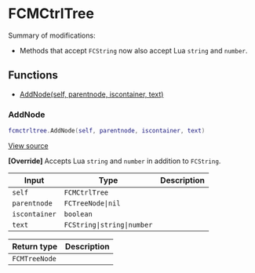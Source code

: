 # FCMCtrlTree

Summary of modifications:
- Methods that accept `FCString` now also accept Lua `string` and `number`.

## Functions

- [AddNode(self, parentnode, iscontainer, text)](#addnode)

### AddNode

```lua
fcmctrltree.AddNode(self, parentnode, iscontainer, text)
```

[View source](https://github.com/finale-lua/lua-scripts/tree/master/src/mixin/FCMCtrlTree.lua#L27)

**[Override]**
Accepts Lua `string` and `number` in addition to `FCString`.

| Input | Type | Description |
| ----- | ---- | ----------- |
| `self` | `FCMCtrlTree` |  |
| `parentnode` | `FCTreeNode\|nil` |  |
| `iscontainer` | `boolean` |  |
| `text` | `FCString\|string\|number` |  |

| Return type | Description |
| ----------- | ----------- |
| `FCMTreeNode` |  |
